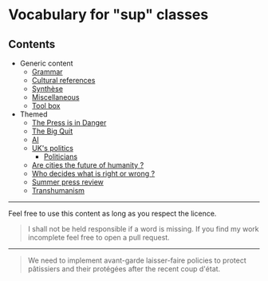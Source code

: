# Vocabulary for "sup" classes

## Contents

* Generic content
  * [Grammar](./Generic/0%20-%20Grammaire.md)
  * [Cultural references](./Generic/0%20-%20Références.md)
  * [Synthèse](./Generic/0%20-%20Synthèse.md)
  * [Miscellaneous](./Generic/0%20-%20Miscelleneous.md)
  * [Tool box](./Generic/1%20-%20Utile.md)
* Themed
  * [The Press is in Danger](./Themed/1%20-%20The%20Press%20is%20in%20danger.md)
  * [The Big Quit](./Themed/2%20-%20The%20big%20quit.md)
  * [AI](./Themed/3%20-%20AI.md)
  * [UK's politics](./Themed/4%20-%20The%20World%20is%20a%20Stage.md)
    * [Politicians](./Complements/Politicians.md)
  * [Are cities the future of humanity ?](./Themed/5%20-%20Are%20cities%20the%20future%20of%20humanity.md)
  * [Who decides what is right or wrong ?](./Themed/6%20-%20Who%20decides%20what%20is%20right%20or%20wrong.md)
  * [Summer press review](./Themed/7%20-%20Summer%20press%20review.md)
  * [Transhumanism](./Themed/8%20-%20Transhumanism.md)

***

Feel free to use this content as long as you respect the licence.

>I shall not be held responsible if a word is missing. If you find my work incomplete feel free to open a pull request.

***

> We need to implement avant-garde laisser-faire policies to protect pâtissiers and their protégées after the recent coup d'état.
